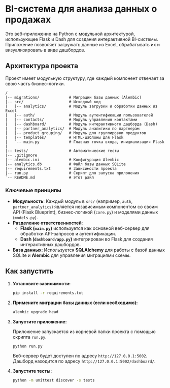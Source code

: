 # BI-система для анализа данных о продажах

Это веб-приложение на Python с модульной архитектурой, использующее Flask и Dash для создания интерактивной BI-системы. Приложение позволяет загружать данные из Excel, обрабатывать их и визуализировать в виде дашбордов.

## Архитектура проекта

Проект имеет модульную структуру, где каждый компонент отвечает за свою часть бизнес-логики.

```
/
|-- migrations/             # Миграции базы данных (Alembic)
|-- src/                    # Исходный код
|   |-- analytics/          # Модуль загрузки и обработки данных из Excel
|   |-- auth/               # Модуль аутентификации пользователей
|   |-- contacts/           # Модуль управления контактами
|   |-- dashboard/          # Модуль интерактивного дашборда (Dash)
|   |-- partner_analytics/  # Модуль аналитики по партнерам
|   |-- product_grouping/   # Модуль для группировки продуктов
|   |-- templates/          # HTML-шаблоны для Flask
|   `-- main.py             # Главная точка входа, инициализация Flask
|
|-- tests/                  # Автоматические тесты
|-- .gitignore
|-- alembic.ini             # Конфигурация Alembic
|-- analytics.db            # Файл базы данных SQLite
|-- requirements.txt        # Зависимости проекта
|-- run.py                  # Скрипт для запуска приложения
`-- README.md               # Этот файл
```

### Ключевые принципы

- **Модульность**: Каждый модуль в `src/` (например, `auth`, `partner_analytics`) является независимым компонентом со своим API (Flask Blueprint), бизнес-логикой (`core.py`) и моделями данных (`models.py`).
- **Разделение ответственностей**:
    - **Flask (`main.py`)** используется как основной веб-сервер для обработки API-запросов и аутентификации.
    - **Dash (`dashboard/app.py`)** интегрирован во Flask для создания интерактивных дашбордов.
- **База данных**: Используется **SQLAlchemy** для работы с базой данных SQLite и **Alembic** для управления миграциями схемы.

## Как запустить

1.  **Установите зависимости:**

    ```bash
    pip install -r requirements.txt
    ```

2.  **Примените миграции базы данных (если необходимо):**

    ```bash
    alembic upgrade head
    ```

3.  **Запустите приложение:**

    Приложение запускается из корневой папки проекта с помощью скрипта `run.py`.

    ```bash
    python run.py
    ```

    Веб-сервер будет доступен по адресу `http://127.0.0.1:5002`. Дашборд находится по адресу `http://127.0.0.1:5002/dashboard/`.

4.  **Запустите тесты:**

    ```bash
    python -m unittest discover -s tests
